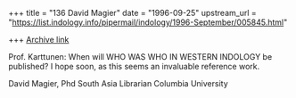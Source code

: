 +++
title = "136 David Magier"
date = "1996-09-25"
upstream_url = "https://list.indology.info/pipermail/indology/1996-September/005845.html"

+++
[Archive link](https://list.indology.info/pipermail/indology/1996-September/005845.html)

Prof. Karttunen:
When will WHO WAS WHO IN WESTERN INDOLOGY be published? I hope soon, as
this seems an invaluable reference work.

David Magier, Phd
South Asia Librarian
Columbia University




